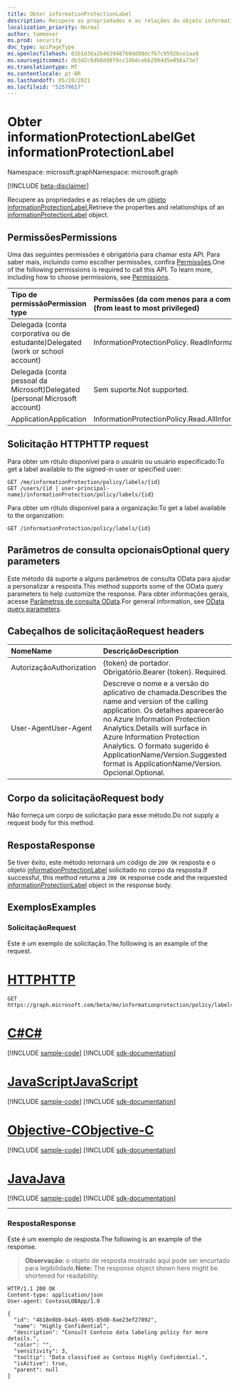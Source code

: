 ```yaml
---
title: Obter informationProtectionLabel
description: Recupere as propriedades e as relações do objeto informationProtectionLabel especificado.
localization_priority: Normal
author: tommoser
ms.prod: security
doc_type: apiPageType
ms.openlocfilehash: 02b1d36a2b4639487b9dd88dcf67c9592bce1aa9
ms.sourcegitcommit: db3d2c6db8dd8f8cc14bdcebb2904d5e056a73e7
ms.translationtype: MT
ms.contentlocale: pt-BR
ms.lasthandoff: 05/20/2021
ms.locfileid: "52579617"
---
```

# <a name="get-informationprotectionlabel"></a><span data-ttu-id="91c9b-103">Obter informationProtectionLabel</span><span class="sxs-lookup"><span data-stu-id="91c9b-103">Get informationProtectionLabel</span></span>

<span data-ttu-id="91c9b-104">Namespace: microsoft.graph</span><span class="sxs-lookup"><span data-stu-id="91c9b-104">Namespace: microsoft.graph</span></span>

[!INCLUDE [beta-disclaimer](../../includes/beta-disclaimer.md)]

<span data-ttu-id="91c9b-105">Recupere as propriedades e as relações de um [objeto informationProtectionLabel.](../resources/informationprotectionlabel.md)</span><span class="sxs-lookup"><span data-stu-id="91c9b-105">Retrieve the properties and relationships of an [informationProtectionLabel](../resources/informationprotectionlabel.md) object.</span></span>

## <a name="permissions"></a><span data-ttu-id="91c9b-106">Permissões</span><span class="sxs-lookup"><span data-stu-id="91c9b-106">Permissions</span></span>

<span data-ttu-id="91c9b-p101">Uma das seguintes permissões é obrigatória para chamar esta API. Para saber mais, incluindo como escolher permissões, confira [Permissões](/graph/permissions-reference).</span><span class="sxs-lookup"><span data-stu-id="91c9b-p101">One of the following permissions is required to call this API. To learn more, including how to choose permissions, see [Permissions](/graph/permissions-reference).</span></span>

| <span data-ttu-id="91c9b-109">Tipo de permissão</span><span class="sxs-lookup"><span data-stu-id="91c9b-109">Permission type</span></span>                        | <span data-ttu-id="91c9b-110">Permissões (da com menos para a com mais privilégios)</span><span class="sxs-lookup"><span data-stu-id="91c9b-110">Permissions (from least to most privileged)</span></span> |
| :------------------------------------- | :------------------------------------------ |
| <span data-ttu-id="91c9b-111">Delegada (conta corporativa ou de estudante)</span><span class="sxs-lookup"><span data-stu-id="91c9b-111">Delegated (work or school account)</span></span>     | <span data-ttu-id="91c9b-112">InformationProtectionPolicy. Read</span><span class="sxs-lookup"><span data-stu-id="91c9b-112">InformationProtectionPolicy.Read</span></span>            |
| <span data-ttu-id="91c9b-113">Delegada (conta pessoal da Microsoft)</span><span class="sxs-lookup"><span data-stu-id="91c9b-113">Delegated (personal Microsoft account)</span></span> | <span data-ttu-id="91c9b-114">Sem suporte.</span><span class="sxs-lookup"><span data-stu-id="91c9b-114">Not supported.</span></span>                              |
| <span data-ttu-id="91c9b-115">Application</span><span class="sxs-lookup"><span data-stu-id="91c9b-115">Application</span></span>                            | <span data-ttu-id="91c9b-116">InformationProtectionPolicy.Read.All</span><span class="sxs-lookup"><span data-stu-id="91c9b-116">InformationProtectionPolicy.Read.All</span></span>        |

## <a name="http-request"></a><span data-ttu-id="91c9b-117">Solicitação HTTP</span><span class="sxs-lookup"><span data-stu-id="91c9b-117">HTTP request</span></span>

<!-- { "blockType": "ignored" } -->
<span data-ttu-id="91c9b-118">Para obter um rótulo disponível para o usuário ou usuário especificado:</span><span class="sxs-lookup"><span data-stu-id="91c9b-118">To get a label available to the signed-in user or specified user:</span></span>
```http
GET /me/informationProtection/policy/labels/{id}
GET /users/{id | user-principal-name}/informationProtection/policy/labels/{id}
```

<span data-ttu-id="91c9b-119">Para obter um rótulo disponível para a organização:</span><span class="sxs-lookup"><span data-stu-id="91c9b-119">To get a label available to the organization:</span></span>
```http
GET /informationProtection/policy/labels/{id}
```

## <a name="optional-query-parameters"></a><span data-ttu-id="91c9b-120">Parâmetros de consulta opcionais</span><span class="sxs-lookup"><span data-stu-id="91c9b-120">Optional query parameters</span></span>

<span data-ttu-id="91c9b-121">Este método dá suporte a alguns parâmetros de consulta OData para ajudar a personalizar a resposta.</span><span class="sxs-lookup"><span data-stu-id="91c9b-121">This method supports some of the OData query parameters to help customize the response.</span></span> <span data-ttu-id="91c9b-122">Para obter informações gerais, acesse [Parâmetros de consulta OData](/graph/query-parameters).</span><span class="sxs-lookup"><span data-stu-id="91c9b-122">For general information, see [OData query parameters](/graph/query-parameters).</span></span>

## <a name="request-headers"></a><span data-ttu-id="91c9b-123">Cabeçalhos de solicitação</span><span class="sxs-lookup"><span data-stu-id="91c9b-123">Request headers</span></span>

| <span data-ttu-id="91c9b-124">Nome</span><span class="sxs-lookup"><span data-stu-id="91c9b-124">Name</span></span>          | <span data-ttu-id="91c9b-125">Descrição</span><span class="sxs-lookup"><span data-stu-id="91c9b-125">Description</span></span>                                                                                                                                                                       |
| :------------ | :-------------------------------------------------------------------------------------------------------------------------------------------------------------------------------- |
| <span data-ttu-id="91c9b-126">Autorização</span><span class="sxs-lookup"><span data-stu-id="91c9b-126">Authorization</span></span> | <span data-ttu-id="91c9b-p103">{token} de portador. Obrigatório.</span><span class="sxs-lookup"><span data-stu-id="91c9b-p103">Bearer {token}. Required.</span></span>                                                                                                                                                         |
| <span data-ttu-id="91c9b-129">User-Agent</span><span class="sxs-lookup"><span data-stu-id="91c9b-129">User-Agent</span></span>    | <span data-ttu-id="91c9b-130">Descreve o nome e a versão do aplicativo de chamada.</span><span class="sxs-lookup"><span data-stu-id="91c9b-130">Describes the name and version of the calling application.</span></span> <span data-ttu-id="91c9b-131">Os detalhes aparecerão no Azure Information Protection Analytics.</span><span class="sxs-lookup"><span data-stu-id="91c9b-131">Details will surface in Azure Information Protection Analytics.</span></span> <span data-ttu-id="91c9b-132">O formato sugerido é ApplicationName/Version.</span><span class="sxs-lookup"><span data-stu-id="91c9b-132">Suggested format is ApplicationName/Version.</span></span> <span data-ttu-id="91c9b-133">Opcional.</span><span class="sxs-lookup"><span data-stu-id="91c9b-133">Optional.</span></span> |

## <a name="request-body"></a><span data-ttu-id="91c9b-134">Corpo da solicitação</span><span class="sxs-lookup"><span data-stu-id="91c9b-134">Request body</span></span>

<span data-ttu-id="91c9b-135">Não forneça um corpo de solicitação para esse método.</span><span class="sxs-lookup"><span data-stu-id="91c9b-135">Do not supply a request body for this method.</span></span>

## <a name="response"></a><span data-ttu-id="91c9b-136">Resposta</span><span class="sxs-lookup"><span data-stu-id="91c9b-136">Response</span></span>

<span data-ttu-id="91c9b-137">Se tiver êxito, este método retornará um código de `200 OK` resposta e o objeto [informationProtectionLabel](../resources/informationprotectionlabel.md) solicitado no corpo da resposta.</span><span class="sxs-lookup"><span data-stu-id="91c9b-137">If successful, this method returns a `200 OK` response code and the requested [informationProtectionLabel](../resources/informationprotectionlabel.md) object in the response body.</span></span>

## <a name="examples"></a><span data-ttu-id="91c9b-138">Exemplos</span><span class="sxs-lookup"><span data-stu-id="91c9b-138">Examples</span></span>

### <a name="request"></a><span data-ttu-id="91c9b-139">Solicitação</span><span class="sxs-lookup"><span data-stu-id="91c9b-139">Request</span></span>

<span data-ttu-id="91c9b-140">Este é um exemplo de solicitação.</span><span class="sxs-lookup"><span data-stu-id="91c9b-140">The following is an example of the request.</span></span>

# <a name="http"></a>[<span data-ttu-id="91c9b-141">HTTP</span><span class="sxs-lookup"><span data-stu-id="91c9b-141">HTTP</span></span>](#tab/http)
<!-- {
  "blockType": "request",
  "name": "get_informationprotectionlabel"
}-->

```msgraph-interactive
GET https://graph.microsoft.com/beta/me/informationprotection/policy/labels/{id}
```
# <a name="c"></a>[<span data-ttu-id="91c9b-142">C#</span><span class="sxs-lookup"><span data-stu-id="91c9b-142">C#</span></span>](#tab/csharp)
[!INCLUDE [sample-code](../includes/snippets/csharp/get-informationprotectionlabel-csharp-snippets.md)]
[!INCLUDE [sdk-documentation](../includes/snippets/snippets-sdk-documentation-link.md)]

# <a name="javascript"></a>[<span data-ttu-id="91c9b-143">JavaScript</span><span class="sxs-lookup"><span data-stu-id="91c9b-143">JavaScript</span></span>](#tab/javascript)
[!INCLUDE [sample-code](../includes/snippets/javascript/get-informationprotectionlabel-javascript-snippets.md)]
[!INCLUDE [sdk-documentation](../includes/snippets/snippets-sdk-documentation-link.md)]

# <a name="objective-c"></a>[<span data-ttu-id="91c9b-144">Objective-C</span><span class="sxs-lookup"><span data-stu-id="91c9b-144">Objective-C</span></span>](#tab/objc)
[!INCLUDE [sample-code](../includes/snippets/objc/get-informationprotectionlabel-objc-snippets.md)]
[!INCLUDE [sdk-documentation](../includes/snippets/snippets-sdk-documentation-link.md)]

# <a name="java"></a>[<span data-ttu-id="91c9b-145">Java</span><span class="sxs-lookup"><span data-stu-id="91c9b-145">Java</span></span>](#tab/java)
[!INCLUDE [sample-code](../includes/snippets/java/get-informationprotectionlabel-java-snippets.md)]
[!INCLUDE [sdk-documentation](../includes/snippets/snippets-sdk-documentation-link.md)]

---


### <a name="response"></a><span data-ttu-id="91c9b-146">Resposta</span><span class="sxs-lookup"><span data-stu-id="91c9b-146">Response</span></span>

<span data-ttu-id="91c9b-147">Este é um exemplo de resposta.</span><span class="sxs-lookup"><span data-stu-id="91c9b-147">The following is an example of the response.</span></span>

> <span data-ttu-id="91c9b-148">**Observação:** o objeto de resposta mostrado aqui pode ser encurtado para legibilidade.</span><span class="sxs-lookup"><span data-stu-id="91c9b-148">**Note:** The response object shown here might be shortened for readability.</span></span>

<!-- {
  "blockType": "response",
  "truncated": true,
  "@odata.type": "microsoft.graph.informationProtectionLabel"
} -->

```http
HTTP/1.1 200 OK
Content-type: application/json
User-agent: ContosoLOBApp/1.0

{
  "id": "4b18e8bb-b4a5-4695-85d0-8ae23ef27892",
  "name": "Highly Confidential",
  "description": "Consult Contoso data labeling policy for more details.",
  "color": "",
  "sensitivity": 3,
  "tooltip": "Data classified as Contoso Highly Confidential.",
  "isActive": true,
  "parent": null
}
```

<!-- uuid: 16cd6b66-4b1a-43a1-adaf-3a886856ed98
2019-02-04 14:57:30 UTC -->
<!-- {
  "type": "#page.annotation",
  "description": "Get informationProtectionLabel",
  "keywords": "",
  "section": "documentation",
  "tocPath": ""
}-->


